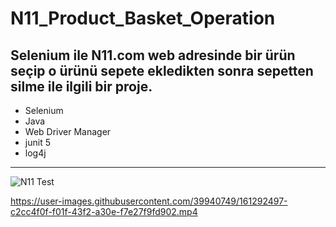 # N11_Product_Basket_Operation
 Selenium ile N11.com web adresinde bir ürün seçip o ürünü sepete ekledikten sonra sepetten silme ile ilgili bir proje.
 ---
 - Selenium
 - Java
 - Web Driver Manager
 - junit 5
 - log4j
 ---
  
 
![N11 Test](https://user-images.githubusercontent.com/39940749/161291779-3dcf6b60-317f-4346-a1f0-d43a55b0cbb0.png)


https://user-images.githubusercontent.com/39940749/161292497-c2cc4f0f-f01f-43f2-a30e-f7e27f9fd902.mp4

